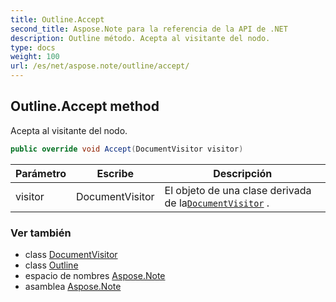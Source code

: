 ```yaml
---
title: Outline.Accept
second_title: Aspose.Note para la referencia de la API de .NET
description: Outline método. Acepta al visitante del nodo.
type: docs
weight: 100
url: /es/net/aspose.note/outline/accept/
---
```

## Outline.Accept method

Acepta al visitante del nodo.

```csharp
public override void Accept(DocumentVisitor visitor)
```

| Parámetro | Escribe | Descripción |
| --- | --- | --- |
| visitor | DocumentVisitor | El objeto de una clase derivada de la[`DocumentVisitor`](../../documentvisitor/) . |

### Ver también

* class [DocumentVisitor](../../documentvisitor/)
* class [Outline](../)
* espacio de nombres [Aspose.Note](../../outline/)
* asamblea [Aspose.Note](../../../)


